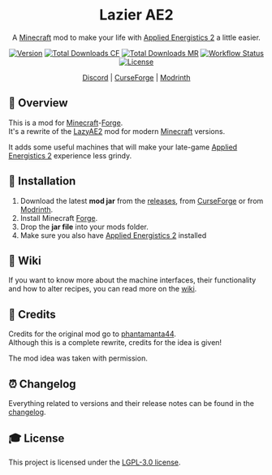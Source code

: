 <div align="center">
<h1>Lazier AE2</h1>

A [Minecraft] mod to make your life with [Applied Energistics 2][ae2] a little easier.

[![Version][version_badge]][version_link]
[![Total Downloads CF][total_downloads_cf_badge]][curseforge]
[![Total Downloads MR][total_downloads_mr_badge]][modrinth]
[![Workflow Status][workflow_status_badge]][workflow_status_link]
[![License][license_badge]][license]

[Discord] | [CurseForge] | [Modrinth]

</div>

## **📑 Overview**
This is a mod for [Minecraft]-[Forge].<br>
It's a rewrite of the [LazyAE2] mod for modern [Minecraft] versions.

It adds some useful machines that will make your late-game [Applied Energistics 2][ae2] experience less grindy.


## **🔧 Installation**
1. Download the latest **mod jar** from the [releases], from [CurseForge] or from [Modrinth].
2. Install Minecraft [Forge].
3. Drop the **jar file** into your mods folder.
4. Make sure you also have [Applied Energistics 2][ae2] installed


## **📖 Wiki**
If you want to know more about the machine interfaces, their functionality and how to alter
recipes, you can read more on the [wiki].


## **💚 Credits**
Credits for the original mod go to [phantamanta44][author].<br>
Although this is a complete rewrite, credits for the idea is given!

The mod idea was taken with permission.


## **⏰ Changelog**
Everything related to versions and their release notes can be found in the [changelog].


## **🎓 License**
This project is licensed under the [LGPL-3.0 license][license].


<!-- Badges -->
[version_badge]: https://img.shields.io/github/v/release/AlmostReliable/lazierae2-forge?include_prereleases&style=flat-square
[version_link]: https://github.com/AlmostReliable/lazierae2-forge/releases/latest
[total_downloads_cf_badge]: http://cf.way2muchnoise.eu/full_489843.svg?badge_style=flat
[total_downloads_mr_badge]: https://img.shields.io/modrinth/dt/7mmL0PW9?color=5da545&label=Modrinth&style=flat-square
[workflow_status_badge]: https://img.shields.io/github/actions/workflow/status/AlmostReliable/lazierae2-forge/build.yml?branch=1.18&style=flat-square
[workflow_status_link]: https://github.com/AlmostReliable/lazierae2-forge/actions
[license_badge]: https://img.shields.io/github/license/AlmostReliable/lazierae2-forge?style=flat-square

<!-- Links -->
[minecraft]: https://www.minecraft.net/
[ae2]: https://www.curseforge.com/minecraft/mc-mods/applied-energistics-2
[discord]: https://discord.com/invite/ThFnwZCyYY
[curseforge]: https://www.curseforge.com/minecraft/mc-mods/lazierae2
[modrinth]: https://modrinth.com/mod/lazierae2
[forge]: http://files.minecraftforge.net/
[lazyae2]: https://www.curseforge.com/minecraft/mc-mods/lazy-ae2
[releases]: https://github.com/AlmostReliable/lazierae2-forge/releases
[wiki]: https://github.com/AlmostReliable/lazierae2-forge/wiki
[author]: https://github.com/phantamanta44
[changelog]: CHANGELOG.md
[license]: LICENSE
